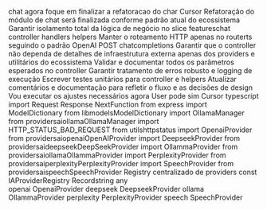 chat agora foque em finalizar a refatoracao do char
Cursor
Refatoração do módulo de chat será finalizada conforme padrão atual do ecossistema
 Garantir isolamento total da lógica de negócio no slice featureschat controller handlers helpers
 Manter o roteamento HTTP apenas no routerts seguindo o padrão OpenAI POST chatcompletions
 Garantir que o controller não dependa de detalhes de infraestrutura externa apenas dos providers e utilitários do ecossistema
 Validar e documentar todos os parâmetros esperados no controller
 Garantir tratamento de erros robusto e logging de execução
 Escrever testes unitários para controller e helpers
 Atualizar comentários e documentação para refletir o fluxo e as decisões de design
Vou executar os ajustes necessários agora
User
pode sim
Cursor
typescript
import  Request Response NextFunction  from express
import  ModelDictionary  from libmodelsModelDictionary
import  OllamaManager  from providersaiollamaOllamaManager
import  HTTP_STATUS_BAD_REQUEST  from utilshttpstatus
import  OpenaiProvider  from providersaiopenaiOpenAIProvider
import  DeepseekProvider  from providersaideepseekDeepSeekProvider
import  OllammaProvider  from providersaiollamaOllammaProvider
import  PerplexityProvider  from providersaiperplexityPerplexityProvider
import  SpeechProvider  from providersaispeechSpeechProvider
 Registry centralizado de providers
const IAProviderRegistry Recordstring any  
openai OpenaiProvider
deepseek DeepseekProvider
ollama OllammaProvider
perplexity PerplexityProvider
speech SpeechProvider